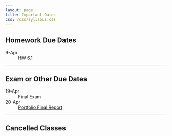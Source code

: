```yaml
---
layout: page
title: Important Dates
css: /css/syllabus.css
---
```


## Homework Due Dates
<dl class="dl-horizontal">
<dt>9-Apr</dt><dd>HW 6.1</dd>
</dl>

<!---
<dt>30-Mar</dt><dd>HW 5.3</dd>
<dt>18-Mar</dt><dd>HW 5.1-5.2</dd>
<dt>16-Mar</dt><dd>HW 4.4-4.6</dd>
<dt>7-Mar</dt><dd>HW 4.1-4.3</dd>
<dt>26-Feb</dt><dd>HW 3.3</dd>
<dt>22-Feb</dt><dd>HW 3.2</dd>
<dt>17-Feb</dt><dd>HW 3.1</dd>
<dt>10-Feb</dt><dd>HW 2.7</dd>
<dt>8-Feb</dt><dd>HW 2.6</dd>
<dt>5-Feb</dt><dd>HW 2.5</dd>
<dt>3-Feb</dt><dd>HW 2.4</dd>
<dt>1-Feb</dt><dd>HW 2.1-2.3</dd>
<dt>27-Jan</dt><dd>HW 1.2</dd>
<dt>20-Jan</dt><dd>HW 1.1</dd>
--->

---- 

## Exam or Other Due Dates
<dl class="dl-horizontal">
<dt>19-Apr</dt><dd>Final Exam</dd>
<dt>20-Apr</dt><dd><a href="Syllabus-Current.html#final-portfolio">Portfolio Final Report</a></dd>
</dl>

<!---
<dt>22-Mar</dt><dd>Second Exam</dd>
<dt>16-Feb</dt><dd>First Exam</dd>
<dt>4-Mar</dt><dd><a href="Syllabus-Current.html#final-portfolio">Portfolio Proposal</a></dd>
--->

---- 

## Cancelled Classes
<dl class="dl-horizontal">
</dl>

<!---
<dt>18-Jan</dt><dd>NO CLASS (Please participate in Martin Luther King, Jr. Day Activities)</dd>
<dt>17-Feb</dt><dd>NO CLASS (Dr. Ogle at AFS Conference)</dd>
<dt>19-Feb</dt><dd>NO CLASS (Dr. Ogle at AFS Conference)</dd>
<dt>9-Mar</dt><dd>NO CLASS (Midterm Break)</dd>
<dt>11-Mar</dt><dd>NO CLASS (Midterm Break)</dd>
<dt>25-Mar</dt><dd>NO CLASS (Good Friday)</dd>
--->
